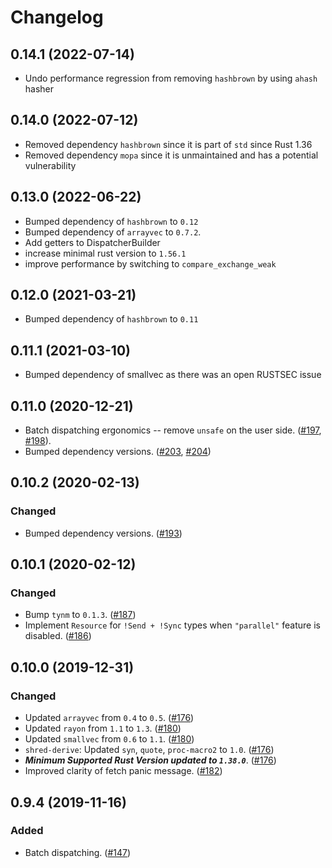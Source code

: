 # Changelog

## 0.14.1 (2022-07-14)

* Undo performance regression from removing `hashbrown` by using `ahash` hasher

## 0.14.0 (2022-07-12)

* Removed dependency `hashbrown` since it is part of `std` since Rust 1.36
* Removed dependency `mopa` since it is unmaintained and has a potential vulnerability

## 0.13.0 (2022-06-22)

* Bumped dependency of `hashbrown` to `0.12`
* Bumped dependency of `arrayvec` to `0.7.2`.
* Add getters to DispatcherBuilder
* increase minimal rust version to `1.56.1`
* improve performance by switching to `compare_exchange_weak`

## 0.12.0 (2021-03-21)

* Bumped dependency of `hashbrown` to `0.11`

## 0.11.1 (2021-03-10)

* Bumped dependency of smallvec as there was an open RUSTSEC issue

## 0.11.0 (2020-12-21)

* Batch dispatching ergonomics -- remove `unsafe` on the user side. ([#197], [#198]).
* Bumped dependency versions. ([#203], [#204])

[#197]: https://github.com/amethyst/shred/issues/197
[#198]: https://github.com/amethyst/shred/pull/198
[#203]: https://github.com/amethyst/shred/issues/203
[#204]: https://github.com/amethyst/shred/pull/204

## 0.10.2 (2020-02-13)

### Changed

* Bumped dependency versions. ([#193])

[#193]: https://github.com/amethyst/shred/pull/193

## 0.10.1 (2020-02-12)

### Changed

* Bump `tynm` to `0.1.3`. ([#187])
* Implement `Resource` for `!Send + !Sync` types when `"parallel"` feature is disabled. ([#186])

[#186]: https://github.com/amethyst/shred/pull/186
[#187]: https://github.com/amethyst/shred/pull/187

## 0.10.0 (2019-12-31)

### Changed

* Updated `arrayvec` from `0.4` to `0.5`. ([#176])
* Updated `rayon` from `1.1` to `1.3`. ([#180])
* Updated `smallvec` from `0.6` to `1.1`. ([#180])
* `shred-derive`: Updated `syn`, `quote`, `proc-macro2` to `1.0`. ([#176])
* ***Minimum Supported Rust Version updated to `1.38.0`***. ([#176])
* Improved clarity of fetch panic message. ([#182])

[#176]: https://github.com/amethyst/shred/issues/176
[#180]: https://github.com/amethyst/shred/issues/180
[#182]: https://github.com/amethyst/shred/issues/182

## 0.9.4 (2019-11-16)

### Added

* Batch dispatching. ([#147])

[#147]: https://github.com/amethyst/shred/pull/147
